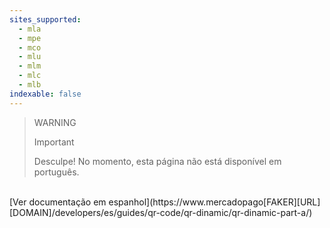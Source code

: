 ```yaml
---
sites_supported:
  - mla
  - mpe
  - mco
  - mlu
  - mlm
  - mlc
  - mlb
indexable: false  
---
```


<!-- -->
> WARNING
>
> Important
>
> Desculpe! No momento, esta página não está disponível em português.
<br>
[Ver documentação em espanhol](https://www.mercadopago[FAKER][URL][DOMAIN]/developers/es/guides/qr-code/qr-dinamic/qr-dinamic-part-a/)